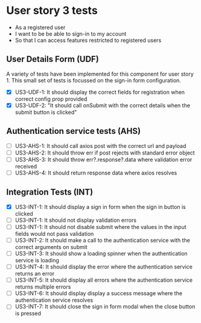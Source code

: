 # User story 3 tests

- As a registered user
- I want to be be able to sign-in to my account
- So that I can access features restricted to registered users

## User Details Form (UDF)

A variety of tests have been implemented for this component for user story 1. This small set of tests is focussed on the sign-in form configuration.

- [x] US3-UDF-1: It should display the correct fields for registration when correct config prop provided
- [x] US3-UDF-2: "It should call onSubmit with the correct details when the submit button is clicked"

## Authentication service tests (AHS)

- [ ] US3-AHS-1: It should call axios post with the correct url and payload
- [ ] US3-AHS-2: It should throw err if post rejects with standard error object
- [ ] US3-AHS-3: It should throw err?.response?.data where validation error received
- [ ] US3-AHS-4: It should return response data where axios resolves

## Integration Tests (INT)

- [x] US3-INT-1: It should display a sign in form when the sign in button is clicked
- [ ] US3-INT-1: It should not display validation errors
- [ ] US3-INT-1: It should not disable submit where the values in the input fields would not pass validation
- [ ] US3-INT-2: It should make a call to the authentication service with the correct arguments on submit
- [ ] US3-INT-3: It should show a loading spinner when the authentication service is loading
- [ ] US3-INT-4: It should display the error where the authentication service returns an error
- [ ] US3-INT-5: It should display all errors where the authentication service returns multiple errors
- [ ] US3-INT-6: It should display display a success message where the authentication service resolves
- [ ] US3-INT-7: It should close the sign in form modal when the close button is pressed
